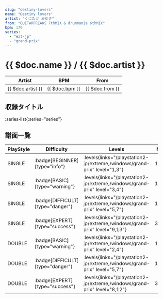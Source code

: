 ```yaml
---
slug: "destiny-lovers"
name: "Destiny lovers"
artist: "くにたけ みゆき"
from: "GUITARFREAKS 7thMIX & drummania 6thMIX"
bpm: 170
series:
  - "ext-jp"
  - "grand-prix"
---
```


# {{ $doc.name }} / {{ $doc.artist }}

|Artist|BPM|From|
|------|---|----|
|{{ $doc.artist }}|{{ $doc.bpm }}|{{ $doc.from }}|

## 収録タイトル

:series-list{:series="series"}

## 譜面一覧

|PlayStyle|Difficulty|Levels|Notes|Movie|
|---------|----------|------|-----|-----|
|SINGLE| :badge[BEGINNER]{type="info"}| :levels{links="/playstation2-jp/extreme,/windows/grand-prix" level="1,3"}|104/0||
|SINGLE| :badge[BASIC]{type="warning"}| :levels{links="/playstation2-jp/extreme,/windows/grand-prix" level="3,4"}|118/6||
|SINGLE| :badge[DIFFICULT]{type="danger"}| :levels{links="/playstation2-jp/extreme,/windows/grand-prix" level="5,7"}|192/21||
|SINGLE| :badge[EXPERT]{type="success"}| :levels{links="/playstation2-jp/extreme,/windows/grand-prix" level="9,13"}|358/14||
|DOUBLE| :badge[BASIC]{type="warning"}| :levels{links="/playstation2-jp/extreme,/windows/grand-prix" level="2,4"}|115/4||
|DOUBLE| :badge[DIFFICULT]{type="danger"}| :levels{links="/playstation2-jp/extreme,/windows/grand-prix" level="5,7"}|197/14||
|DOUBLE| :badge[EXPERT]{type="success"}| :levels{links="/playstation2-jp/extreme,/windows/grand-prix" level="8,12"}|302/13||
